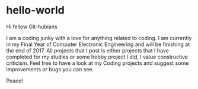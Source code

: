 # hello-world

Hi fellow Git-hubians

I am a coding junky with a love for anything related to coding.
I am currently in my Final Year of Computer Electronic Engineering and will be finishing at the end of 2017.
All projects that I post is either projects that I have completed for my studies or some hobby project I did, I value constructive criticism.
Feel free to have a look at my Coding projects and suggest some improvements or bugs you can see.

Peace!
